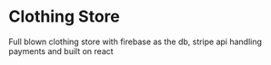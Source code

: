 # Clothing Store

Full blown clothing store with firebase as the db, stripe api handling payments and built on react